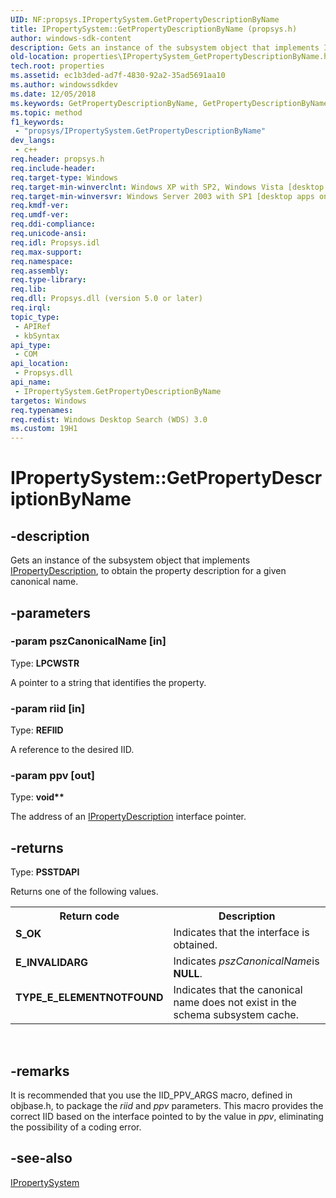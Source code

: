 ```yaml
---
UID: NF:propsys.IPropertySystem.GetPropertyDescriptionByName
title: IPropertySystem::GetPropertyDescriptionByName (propsys.h)
author: windows-sdk-content
description: Gets an instance of the subsystem object that implements IPropertyDescription, to obtain the property description for a given canonical name.
old-location: properties\IPropertySystem_GetPropertyDescriptionByName.htm
tech.root: properties
ms.assetid: ec1b3ded-ad7f-4830-92a2-35ad5691aa10
ms.author: windowssdkdev
ms.date: 12/05/2018
ms.keywords: GetPropertyDescriptionByName, GetPropertyDescriptionByName method [Windows Properties], GetPropertyDescriptionByName method [Windows Properties],IPropertySystem interface, IPropertySystem interface [Windows Properties],GetPropertyDescriptionByName method, IPropertySystem.GetPropertyDescriptionByName, IPropertySystem::GetPropertyDescriptionByName, properties.IPropertySystem_GetPropertyDescriptionByName, propsys/IPropertySystem::GetPropertyDescriptionByName, shell.IPropertySystem_GetPropertyDescriptionByName, shell_IPropertySystem_GetPropertyDescriptionByName
ms.topic: method
f1_keywords: 
 - "propsys/IPropertySystem.GetPropertyDescriptionByName"
dev_langs:
 - c++
req.header: propsys.h
req.include-header: 
req.target-type: Windows
req.target-min-winverclnt: Windows XP with SP2, Windows Vista [desktop apps only]
req.target-min-winversvr: Windows Server 2003 with SP1 [desktop apps only]
req.kmdf-ver: 
req.umdf-ver: 
req.ddi-compliance: 
req.unicode-ansi: 
req.idl: Propsys.idl
req.max-support: 
req.namespace: 
req.assembly: 
req.type-library: 
req.lib: 
req.dll: Propsys.dll (version 5.0 or later)
req.irql: 
topic_type:
 - APIRef
 - kbSyntax
api_type:
 - COM
api_location:
 - Propsys.dll
api_name:
 - IPropertySystem.GetPropertyDescriptionByName
targetos: Windows
req.typenames: 
req.redist: Windows Desktop Search (WDS) 3.0
ms.custom: 19H1
---
```


# IPropertySystem::GetPropertyDescriptionByName


## -description


Gets an instance of the subsystem object that implements <a href="https://docs.microsoft.com/windows/desktop/api/propsys/nn-propsys-ipropertydescription">IPropertyDescription</a>, to obtain the property description for a given canonical name.


## -parameters




### -param pszCanonicalName [in]

Type: <b>LPCWSTR</b>

A pointer to a string that identifies the property.


### -param riid [in]

Type: <b>REFIID</b>

A reference to the desired IID.


### -param ppv [out]

Type: <b>void**</b>

The address of an <a href="https://docs.microsoft.com/windows/desktop/api/propsys/nn-propsys-ipropertydescription">IPropertyDescription</a> interface pointer.


## -returns



Type: <b>PSSTDAPI</b>

Returns one of the following values.

<table>
<tr>
<th>Return code</th>
<th>Description</th>
</tr>
<tr>
<td width="40%">
<dl>
<dt><b>S_OK</b></dt>
</dl>
</td>
<td width="60%">
Indicates that the interface is obtained.

</td>
</tr>
<tr>
<td width="40%">
<dl>
<dt><b>E_INVALIDARG</b></dt>
</dl>
</td>
<td width="60%">
Indicates <i>pszCanonicalName</i>is <b>NULL</b>.

</td>
</tr>
<tr>
<td width="40%">
<dl>
<dt><b>TYPE_E_ELEMENTNOTFOUND</b></dt>
</dl>
</td>
<td width="60%">
Indicates that the canonical name does not exist in the schema subsystem cache.

</td>
</tr>
</table>
 




## -remarks



It is recommended that you use the IID_PPV_ARGS macro, defined in objbase.h, to package the <i>riid</i> and <i>ppv</i> parameters. This macro provides the correct IID based on the interface pointed to by the value in <i>ppv</i>, eliminating the possibility of a coding error.




## -see-also




<a href="https://docs.microsoft.com/windows/desktop/api/propsys/nn-propsys-ipropertysystem">IPropertySystem</a>
 

 

